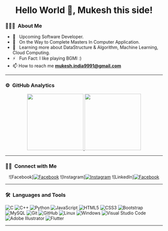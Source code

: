 <h1 align="center">Hello World 👋, Mukesh this side!

### 👨🏻‍💻 &nbsp;About Me

- 🤔 &nbsp; Upcoming Software Developer.
- 💼 &nbsp; On the Way to Complete Masters In Computer Application.
- 🌱 &nbsp; Learning more about DataStructure & Algorithm, Machine Learning, Cloud Computing.
- ⚡️ &nbsp; Fun Fact: I like playing BGMI :)
- 📫 How to reach me **mukesh.india9991@gmail.com**

---

### ⚙️ &nbsp;GitHub Analytics

<p align="center">
<a href="https://github.com/ShubhamSarda">
  <img height="180em" src="https://github-readme-stats-eight-theta.vercel.app/api?username=ShubhamSarda&show_icons=true&theme=buefy&include_all_commits=true&count_private=true"/>
  <img height="180em" src="https://github-readme-stats-eight-theta.vercel.app/api/top-langs/?username=ShubhamSarda&layout=compact&langs_count=8&theme=buefy"/>
</a>
</p>

---

### 🤝🏻 &nbsp;Connect with Me 

<p align="center">
  ![Facebook]<a href="https://fb.com/kaizerRMK" target="blank"><img alt="Facebook" src="https://img.shields.io/badge/Facebook-%231877F2.svg?style=for-the-badge&logo=Facebook&logoColor=white"></a>
  ![Instagram]<a href="https://instagram.com/krazy_kaizer" target="blank"><img alt="Instagram" src="https://img.shields.io/badge/Instagram-%23E4405F.svg?style=for-the-badge&logo=Instagram&logoColor=white"></a>
  ![LinkedIn]<a href="https://linkedin.com/in/mukesh-kumar-288b1819b" target="blank"><img alt="Facebook" src="https://img.shields.io/badge/linkedin-%230077B5.svg?style=for-the-badge&logo=linkedin&logoColor=white"></a>
</p>

---
### 🛠 &nbsp;Languages and Tools

  ![C](https://img.shields.io/badge/c-%2300599C.svg?style=for-the-badge&logo=c&logoColor=white)
  ![C++](https://img.shields.io/badge/c++-%2300599C.svg?style=for-the-badge&logo=c%2B%2B&logoColor=white)
  ![Python](https://img.shields.io/badge/python-3670A0?style=for-the-badge&logo=python&logoColor=ffdd54)
  ![JavaScript](https://img.shields.io/badge/javascript-%23323330.svg?style=for-the-badge&logo=javascript&logoColor=%23F7DF1E)
  ![HTML5](https://img.shields.io/badge/html5-%23E34F26.svg?style=for-the-badge&logo=html5&logoColor=white)
  ![CSS3](https://img.shields.io/badge/css3-%231572B6.svg?style=for-the-badge&logo=css3&logoColor=white)
  ![Bootstrap](https://img.shields.io/badge/bootstrap-%23563D7C.svg?style=for-the-badge&logo=bootstrap&logoColor=white)    
  ![MySQL](https://img.shields.io/badge/mysql-%2300f.svg?style=for-the-badge&logo=mysql&logoColor=white) 
  ![Git](https://img.shields.io/badge/git-%23F05033.svg?style=for-the-badge&logo=git&logoColor=white)
  ![GitHub](https://img.shields.io/badge/github-%23121011.svg?style=for-the-badge&logo=github&logoColor=white)
  ![Linux](https://img.shields.io/badge/Linux-FCC624?style=for-the-badge&logo=linux&logoColor=black)
  ![Windows](https://img.shields.io/badge/Windows-0078D6?style=for-the-badge&logo=windows&logoColor=white)
  ![Visual Studio Code](https://img.shields.io/badge/Visual%20Studio%20Code-0078d7.svg?style=for-the-badge&logo=visual-studio-code&logoColor=white)
  ![Adobe Illustrator](https://img.shields.io/badge/adobe%20illustrator-%23FF9A00.svg?style=for-the-badge&logo=adobe%20illustrator&logoColor=white)
  ![Flutter](https://img.shields.io/badge/Flutter-%2302569B.svg?style=for-the-badge&logo=Flutter&logoColor=white)

---

 </div>
